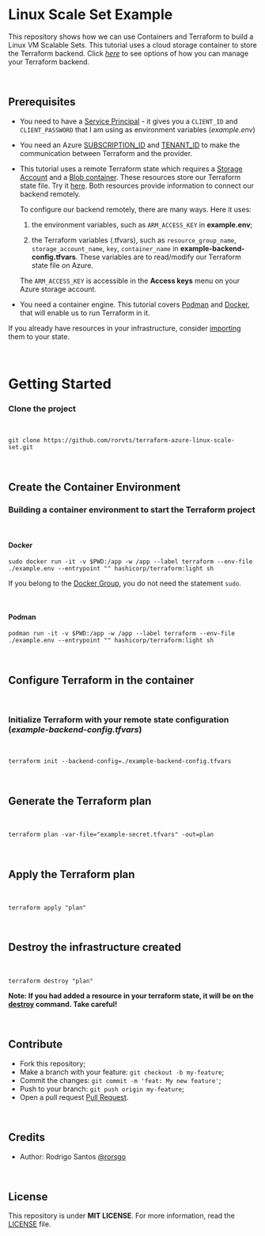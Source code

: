 # Linux Scale Set Example

This repository shows how we can use Containers and Terraform to build a Linux VM Scalable Sets. This tutorial uses a cloud storage container to store the Terraform backend. Click [*here*](https://www.terraform.io/docs/language/settings/backends/configuration.html) to see options of how you can manage your Terraform backend.

</br>

## Prerequisites

- You need to have a [Service Principal](https://docs.microsoft.com/en-us/cli/azure/create-an-azure-service-principal-azure-cli) - it gives you a `CLIENT_ID` and `CLIENT_PASSWORD` that I am using as environment variables (*example.env*) </br>

- You need an Azure [SUBSCRIPTION_ID](https://docs.microsoft.com/en-us/azure/media-services/latest/how-to-set-azure-subscription?tabs=portal) and [TENANT_ID](https://docs.microsoft.com/en-us/azure/active-directory/fundamentals/active-directory-how-to-find-tenant) to make the communication between Terraform and the provider.</br>

- This tutorial uses a remote Terraform state which requires a [Storage Account](https://docs.microsoft.com/en-us/cli/azure/storage/account?view=azure-cli-latest#az_storage_account_create) and a [Blob container](https://docs.microsoft.com/en-us/cli/azure/storage/container?view=azure-cli-latest#az_storage_container_create). These resources store our Terraform state file. Try it [here](https://docs.microsoft.com/en-us/azure/developer/terraform/store-state-in-azure-storage). Both resources provide information to connect our backend remotely.</br>
  
    To configure our backend remotely, there are many ways. Here it uses:
  1. the environment variables, such as `ARM_ACCESS_KEY` in **example.env**;
   
  2. the Terraform variables (.tfvars), such as `resource_group_name`, `storage_account_name`, `key`, `container_name` in **example-backend-config.tfvars**. These variables are to read/modify our Terraform state file on Azure.

    The `ARM_ACCESS_KEY` is accessible in the **Access keys** menu on your Azure storage account.

- You need a container engine. This tutorial covers [Podman](https://podman.io/) and [Docker](https://www.docker.com/), that will enable us to run Terraform in it.

If you already have resources in your infrastructure, consider [importing](https://www.terraform.io/docs/cli/import/index.html) them to your state. 

</br>

# Getting Started

### Clone the project
</br>

```
git clone https://github.com/rorvts/terraform-azure-linux-scale-set.git
```

</br>

## Create the Container Environment
### Building a container environment to start the Terraform project

</br>

#### Docker

```
sudo docker run -it -v $PWD:/app -w /app --label terraform --env-file ./example.env --entrypoint "" hashicorp/terraform:light sh
```
If you belong to the [Docker Group](https://docs.docker.com/engine/install/linux-postinstall/), you do not need the statement `sudo`. 

</br>

#### Podman
```
podman run -it -v $PWD:/app -w /app --label terraform --env-file ./example.env --entrypoint "" hashicorp/terraform:light sh
```

</br>

## Configure Terraform in the container

</br>

### Initialize Terraform with your remote state configuration (*example-backend-config.tfvars*)

</br>

```
terraform init --backend-config=./example-backend-config.tfvars
```

</br>

## Generate the Terraform plan

</br>

```
terraform plan -var-file="example-secret.tfvars" -out=plan
```

</br>

## Apply the Terraform plan

</br>

```
terraform apply "plan"
```

</br>

## Destroy the infrastructure created

</br>

```
terraform destroy "plan"
```

**Note: If you had added a resource in your terraform state, it will be on the [destroy](https://www.terraform.io/docs/cli/import/usage.html) command. Take careful!**

</br>

## **Contribute**

- Fork this repository;
- Make a branch with your feature: `git checkout -b my-feature`;
- Commit the changes: `git commit -m 'feat: My new feature'`;
- Push to your branch: `git push origin my-feature`;
- Open a pull request [Pull Request](https://help.github.com/en/enterprise/2.16/user/github/collaborating-with-issues-and-pull-requests/creating-a-pull-request-from-a-fork).

</br>

## **Credits**

- Author: Rodrigo Santos [@rorsgo](https://www.linkedin.com/in/rorsgo/)


</br>

## **License**
This repository is under **MIT LICENSE**. For more information, read the [LICENSE](./LICENSE) file.